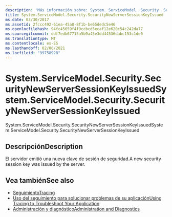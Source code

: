 ```yaml
---
description: 'Más información sobre: System. ServiceModel. Security. SecurityNewServerSessionKeyIssued'
title: System.ServiceModel.Security.SecurityNewServerSessionKeyIssued
ms.date: 03/30/2017
ms.assetid: 2fccc492-61ea-45a8-8f1b-be65dedc5e46
ms.openlocfilehash: 94fc45659f4f9ccbcd5ecaf12e620c54c242da77
ms.sourcegitcommit: ddf7edb67715a5b9a45e3dd44536dabc153c1de0
ms.translationtype: MT
ms.contentlocale: es-ES
ms.lasthandoff: 02/06/2021
ms.locfileid: "99758928"
---
```

# <a name="systemservicemodelsecuritysecuritynewserversessionkeyissued"></a><span data-ttu-id="1a6f3-103">System.ServiceModel.Security.SecurityNewServerSessionKeyIssued</span><span class="sxs-lookup"><span data-stu-id="1a6f3-103">System.ServiceModel.Security.SecurityNewServerSessionKeyIssued</span></span>

<span data-ttu-id="1a6f3-104">System.ServiceModel.Security.SecurityNewServerSessionKeyIssued</span><span class="sxs-lookup"><span data-stu-id="1a6f3-104">System.ServiceModel.Security.SecurityNewServerSessionKeyIssued</span></span>  
  
## <a name="description"></a><span data-ttu-id="1a6f3-105">Descripción</span><span class="sxs-lookup"><span data-stu-id="1a6f3-105">Description</span></span>  

 <span data-ttu-id="1a6f3-106">El servidor emitió una nueva clave de sesión de seguridad.</span><span class="sxs-lookup"><span data-stu-id="1a6f3-106">A new security session key was issued by the server.</span></span>  
  
## <a name="see-also"></a><span data-ttu-id="1a6f3-107">Vea también</span><span class="sxs-lookup"><span data-stu-id="1a6f3-107">See also</span></span>

- [<span data-ttu-id="1a6f3-108">Seguimiento</span><span class="sxs-lookup"><span data-stu-id="1a6f3-108">Tracing</span></span>](index.md)
- [<span data-ttu-id="1a6f3-109">Uso del seguimiento para solucionar problemas de su aplicación</span><span class="sxs-lookup"><span data-stu-id="1a6f3-109">Using Tracing to Troubleshoot Your Application</span></span>](using-tracing-to-troubleshoot-your-application.md)
- [<span data-ttu-id="1a6f3-110">Administración y diagnóstico</span><span class="sxs-lookup"><span data-stu-id="1a6f3-110">Administration and Diagnostics</span></span>](../index.md)
